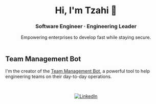 <h1 align="center">Hi, I'm Tzahi 👋</h1>

<h3 align="center">Software Engineer · Engineering Leader</h3>

<p align="center">
Empowering enterprises to develop fast while staying secure.
</>


<br />

<br />


## Team Management Bot
I'm the creator of the [Team Management Bot](https://team-management-bot.super.site/), a powerful tool to help engineering teams on their day-to-day operations.

<br />

<p align="center">
  <a href="https://www.linkedin.com/in/tzahifurmanski/">
    <img alt="LinkedIn" src="https://img.shields.io/badge/LinkedIn-0077B5?style=for-the-badge&logo=linkedin&logoColor=white" />
  </a>
</p>

